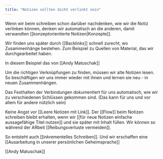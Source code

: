 ```yaml
---
title: "Notizen sollten dicht verlinkt sein"
---
```


Wenn wir beim schreiben schon darüber nachdenken, wie wir die Notiz verlinken können, denken wir automatisch an die anderen, damit verwandten [[konzeptorientierte Notizen|Konzepte]]. 

Wir finden uns später durch [[Backlinks]] schnell zurecht, wo Zusammenhänge bestehen. Zum Beispiel zu Quellen von Material, das wir durchgearbeitet haben. 

In diesem Beispiel das von [[Andy Matuschak]] 

Um die richtigen Verknüpfungen zu finden, müssen wir alte Notizen lesen. So beschäftigen wir uns immer wieder mit ihnen und lernen sie neu - in neuen Zusammenhängen. 

Das Festhalten der Verbindungen dokumentiert für uns automatisch, wie wir zu verschiedenen Schlüssen gekommen sind. (Das kann für uns und vor allem für andere nützlich sein) 

Keine Angst vor [[Leere Notizen mit Link]]. Der [[Flow]] beim Notizen schreiben bleibt erhalten, wenn wir [[für neue Notizen einfache aussagefähige Titel nutzen]] und sie später mit Inhalt füllen. Wir können so während der ARbeit [[Reibungsverluste vermeiden]]. 

So entsteht auch [[inkrementelles Schreiben]]. 
Und wir erschaffen eine [[Ausarbeitung in unserer persönlichen Geheimsprache]]

[[Andy Matuschak]]